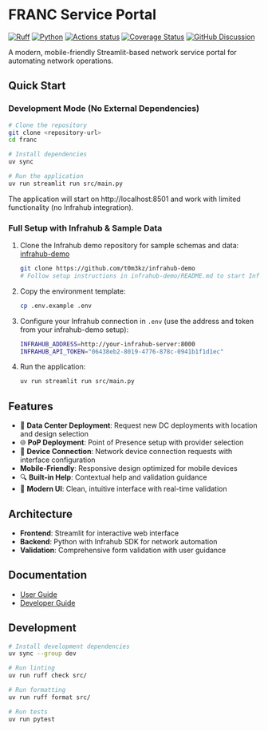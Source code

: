 # FRANC Service Portal

[![Ruff][ruff-badge]][ruff-link]
[![Python][python-badge]][python-link]
[![Actions status][github-badge]][github-link]
[![Coverage Status][coverage-badge]][coverage-link]
[![GitHub Discussion][github-discussions-badge]][github-discussions-link]


A modern, mobile-friendly Streamlit-based network service portal for automating network operations.

## Quick Start

### Development Mode (No External Dependencies)

```bash
# Clone the repository
git clone <repository-url>
cd franc

# Install dependencies
uv sync

# Run the application
uv run streamlit run src/main.py
```

The application will start on http://localhost:8501 and work with limited functionality (no Infrahub integration).


### Full Setup with Infrahub & Sample Data

1. Clone the Infrahub demo repository for sample schemas and data:
   [infrahub-demo](https://github.com/t0m3kz/infrahub-demo)

   ```bash
   git clone https://github.com/t0m3kz/infrahub-demo
   # Follow setup instructions in infrahub-demo/README.md to start Infrahub with sample data
   ```

2. Copy the environment template:
   ```bash
   cp .env.example .env
   ```

3. Configure your Infrahub connection in `.env` (use the address and token from your infrahub-demo setup):
   ```bash
   INFRAHUB_ADDRESS=http://your-infrahub-server:8000
   INFRAHUB_API_TOKEN="06438eb2-8019-4776-878c-0941b1f1d1ec"
   ```

4. Run the application:
   ```bash
   uv run streamlit run src/main.py
   ```

## Features

- 🏢 **Data Center Deployment**: Request new DC deployments with location and design selection
- 🌐 **PoP Deployment**: Point of Presence setup with provider selection  
- 🔌 **Device Connection**: Network device connection requests with interface configuration
-  **Mobile-Friendly**: Responsive design optimized for mobile devices
- 🔍 **Built-in Help**: Contextual help and validation guidance
- 🎯 **Modern UI**: Clean, intuitive interface with real-time validation

## Architecture

- **Frontend**: Streamlit for interactive web interface
- **Backend**: Python with Infrahub SDK for network automation
- **Validation**: Comprehensive form validation with user guidance

## Documentation

- [User Guide](docs/user-guide.md)
- [Developer Guide](docs/developer-guide.md)

## Development

```bash
# Install development dependencies
uv sync --group dev

# Run linting
uv run ruff check src/

# Run formatting  
uv run ruff format src/

# Run tests
uv run pytest
```

[ruff-badge]:
<https://img.shields.io/endpoint?url=https://raw.githubusercontent.com/astral-sh/ruff/main/assets/badge/v2.json>
[ruff-link]:
(https://github.com/astral-sh/ruff)
[github-discussions-link]:
<https://github.com/t0m3kz/franc/discussions/>
[github-discussions-badge]:
<https://img.shields.io/static/v1?label=Discussions&message=Ask&color=blue&logo=github>
[github-badge]:
<https://github.com/t0m3kz/franc/actions/workflows/main.yml/badge.svg?branch=main>
[github-link]:
<https://github.com/t0m3kz/franc/actions/workflows/main.yml>
[coverage-badge]:
https://img.shields.io/codecov/c/github/t0m3kz/franc?label=coverage
[coverage-link]:
https://codecov.io/gh/t0m3kz/franc
[python-badge]:
<https://img.shields.io/badge/python-3.10%7C3.11%7C3.12%7C3.13-000000?logo=python>
[python-link]:
<https://www.python.org>
